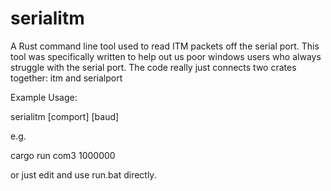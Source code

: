 # serialitm
A Rust command line tool used to read ITM packets off the serial port. This tool was specifically written to help out us poor windows users who always struggle with the serial port. The code really just connects two crates together: itm and serialport

Example Usage:

serialitm [comport] [baud]

e.g.

cargo run com3 1000000

or just edit and use run.bat directly.
